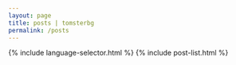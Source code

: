 ```yaml
---
layout: page
title: posts | tomsterbg
permalink: /posts
---
```


{% include language-selector.html %}
{% include post-list.html %}
